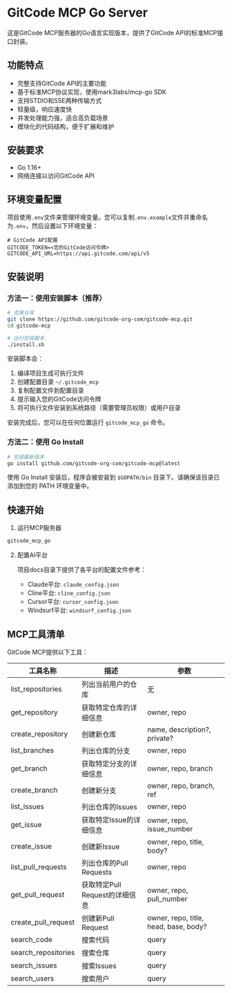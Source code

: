 # GitCode MCP Go Server

这是GitCode MCP服务器的Go语言实现版本，提供了GitCode API的标准MCP接口封装。

## 功能特点

- 完整支持GitCode API的主要功能
- 基于标准MCP协议实现，使用mark3labs/mcp-go SDK
- 支持STDIO和SSE两种传输方式
- 轻量级，响应速度快
- 并发处理能力强，适合高负载场景
- 模块化的代码结构，便于扩展和维护

## 安装要求

- Go 1.16+
- 网络连接以访问GitCode API

## 环境变量配置

项目使用`.env`文件来管理环境变量。您可以复制`.env.example`文件并重命名为`.env`，然后设置以下环境变量：

```
# GitCode API配置
GITCODE_TOKEN=<您的GitCode访问令牌>
GITCODE_API_URL=https://api.gitcode.com/api/v5
```

## 安装说明

### 方法一：使用安装脚本（推荐）

```bash
# 克隆仓库
git clone https://github.com/gitcode-org-com/gitcode-mcp.git
cd gitcode-mcp

# 运行安装脚本
./install.sh
```

安装脚本会：
1. 编译项目生成可执行文件
2. 创建配置目录 `~/.gitcode_mcp`
3. 复制配置文件到配置目录
4. 提示输入您的GitCode访问令牌
5. 将可执行文件安装到系统路径（需要管理员权限）或用户目录

安装完成后，您可以在任何位置运行 `gitcode_mcp_go` 命令。

### 方法二：使用 Go Install

```bash
# 安装最新版本
go install github.com/gitcode-org-com/gitcode-mcp@latest
```

使用 Go Install 安装后，程序会被安装到 `$GOPATH/bin` 目录下。请确保该目录已添加到您的 PATH 环境变量中。

## 快速开始

1. 运行MCP服务器

```bash
gitcode_mcp_go
```

2. 配置AI平台

   项目docs目录下提供了各平台的配置文件参考：
   - Claude平台: `claude_config.json`
   - Cline平台: `cline_config.json`
   - Cursor平台: `cursor_config.json`
   - Windsurf平台: `windsurf_config.json`

## MCP工具清单

GitCode MCP提供以下工具：

| 工具名称 | 描述 | 参数 |
|---------|------|-----|
| list_repositories | 列出当前用户的仓库 | 无 |
| get_repository | 获取特定仓库的详细信息 | owner, repo |
| create_repository | 创建新仓库 | name, description?, private? |
| list_branches | 列出仓库的分支 | owner, repo |
| get_branch | 获取特定分支的详细信息 | owner, repo, branch |
| create_branch | 创建新分支 | owner, repo, branch, ref |
| list_issues | 列出仓库的Issues | owner, repo |
| get_issue | 获取特定Issue的详细信息 | owner, repo, issue_number |
| create_issue | 创建新Issue | owner, repo, title, body? |
| list_pull_requests | 列出仓库的Pull Requests | owner, repo |
| get_pull_request | 获取特定Pull Request的详细信息 | owner, repo, pull_number |
| create_pull_request | 创建新Pull Request | owner, repo, title, head, base, body? |
| search_code | 搜索代码 | query |
| search_repositories | 搜索仓库 | query |
| search_issues | 搜索Issues | query |
| search_users | 搜索用户 | query |

